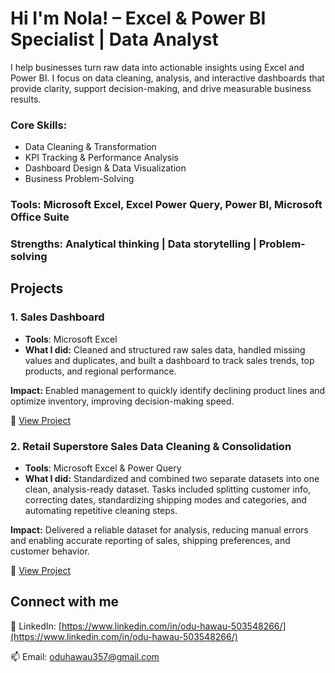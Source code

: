 # Hi I'm Nola! – Excel & Power BI Specialist | Data Analyst

I help businesses turn raw data into actionable insights using Excel and Power BI. I focus on data cleaning, analysis, and interactive dashboards that provide clarity, support decision-making, and drive measurable business results.


### Core Skills:
- Data Cleaning & Transformation
- KPI Tracking & Performance Analysis
- Dashboard Design & Data Visualization
- Business Problem-Solving

### Tools: Microsoft Excel, Excel Power Query, Power BI, Microsoft Office Suite
### Strengths: Analytical thinking | Data storytelling | Problem-solving

## Projects

### 1. Sales Dashboard
- **Tools**: Microsoft Excel
- **What I did:** Cleaned and structured raw sales data, handled missing values and duplicates, and built a dashboard to track sales trends, top products, and regional performance.

  
**Impact:** Enabled management to quickly identify declining product lines and optimize inventory, improving decision-making speed.
  
🔗 [View Project](https://github.com/Nolainspire/Sales-Analysis)

### 2. Retail Superstore Sales Data Cleaning & Consolidation
- **Tools**: Microsoft Excel & Power Query
- **What I did:** Standardized and combined two separate datasets into one clean, analysis-ready dataset. Tasks included splitting customer info, correcting dates, standardizing shipping modes and categories, and automating repetitive cleaning steps.


**Impact:** Delivered a reliable dataset for analysis, reducing manual errors and enabling accurate reporting of sales, shipping preferences, and customer behavior.
  
🔗 [View Project](https://github.com/Nolainspire/Retail-Superstore-Sales-Data-Cleaning)


<h2>Connect with me</h2>

💼 LinkedIn: [https://www.linkedin.com/in/odu-hawau-503548266/](https://www.linkedin.com/in/odu-hawau-503548266/)


📫 Email: [oduhawau357@gmail.com](oduhawau357@gmail.com)


